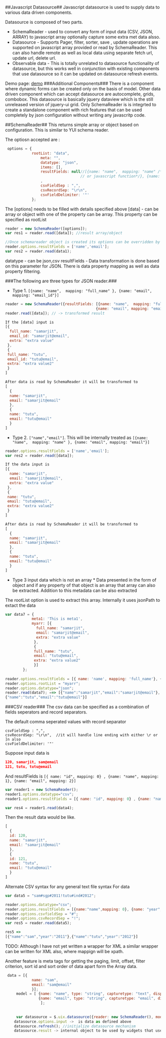 ##Javascript Datasource##
Javascript datasource is used to supply data to various data driven components.

Datasource is composed of two parts. 
* SchemaReader - used to convert any form of input data (CSV, JSON, ARRAY) to javascript array optionally
 capture some extra met data alsso.
* Datasource - Supports Pager, filter, sorter, save , update operations are supported on javascript array 
  provided or read by SchemaReader. This can also handle remote as well as local data using separate fetch url,
  update url, delete url. 
* Observable data - This is totally unrelated to datasource functionality of datasource, but this works well in 
 conjunction with existing components that use datasource so it can be updated on datasource refresh events.

Demo page: [demo](http://samarjit.github.io/DatasourceForm/index.html)
###Additional Components###
There is a component where dynamic forms can be created only on the basis of model. 
Other data driven component which can accept datasource are autocomplete, grids, combobox.
This datasource is basically jquery dataview which is the still unreleased version of jquery-ui grid. Only
SchemaReader is is integrted to create a standalone component with rich features that can be used completely by 
json configuration without writing any javascritp code.

##SchemaReader##
This returns simple array or object based on configuration. 
This is similar to YUI schema reader.

The optiosn accepted are :

```Javascript
 options = {
  			rootList: "data",
				meta: "",
				datatype: "json",
				items: [],
				resultFields: null//[{name: "name",  mapping: "name" /*can be xpath,json path
				                  // or javascript function*/}, {name: "email"}]
				,
				csvFieldSep : ",",
				csvRecordSep: "\r\n",
				csvFieldDelimiter: '"'
			};
```
The [options] needs to be filled with details specified above
[data] - can be array or object with one of the property can be array. This property can be specified as rootList

```javascript
reader = new SchemaReader([options]);	
var res1 = reader.read([data]); //result array/object

//Once schemareader object is created its options can be overridden by
reader.options.resultFields = ['name','email'];
var res2 = reader.read(data1);
```


datatype - can be json,csv
resultFields - Data transformation is done based on this parameter for JSON. There is data property mapping as well as
data property filtering. 

###The following are three types for JSON reader.###

* Type 1. `[{name: "name",  mapping: "full_name" }, {name: "email", mapping: "email_id"}]`

```javascript
reader = new SchemaReader({resultFields: [{name: "name",  mapping: "full_name" },
                                         {name: "email", mapping: "email_id"}]});
reader.read([data]); // -> transformed result
```

```javascript
If the [data] input is 
[{
  full_name: "samarjit",
  email_id: "samarjit@email",
  extra: "extra value"
 },
 {
 full_name: "tutu",
 email_id: "tutu@email",
 extra: "extra value2"
 }
]

After data is read by SchemaReader it will be transformed to
[
  {
  name: "samarjit",
  email: "samarjit@email"
  },
  {
  name: "tutu",
  email: "tutu@email"
  }
]
```

* Type 2. `["name","email"]`. This will be internally treated as `[{name: "name",  mapping: "name" }, {name: "email", mapping: "email"}]`

```javascript
reader.options.resultFields = ['name','email']; 
var res2 = reader.read([data]);
```

```javascript
If the data input is 
[{
  name: "samarjit",
  email: "samarjit@email",
  extra: "extra value"
 },
 {
 name: "tutu",
 email: "tutu@email",
 extra: "extra value2"
 }
]

After data is read by SchemaReader it will be transformed to
[
  {
  name: "samarjit",
  email: "samarjit@email"
  },
  {
  name: "tutu",
  email: "tutu@email"
  }
]
```

* Type 3 input data which is not an array *
Data presented in the form of object and if any property of that object is an array that array can also be extracted.
Addition to this metadata can be also extracted

The rootList option is used to extract this array. Internally it uses jsonPath to extact the data

```javascript
var data7 = {
			meta1: 'This is meta1',
			myarr: [{
			  full_name: "samarjit",
			  email: "samarjit@email",
			  extra: "extra value"
			 },
			 {
			 full_name: "tutu",
			 email: "tutu@email",
			 extra: "extra value2"
			 }]
		};
		
reader.options.resultFields = [{ name: 'name', mapping: 'full_name'}, {name:'email'}];
reader.options.rootList = "myarr";
reader.options.datatype="json";
reader.read(data7); ==> [{"name":"samarjit","email":"samarjit@email"},
{"name":"tutu","email":"tutu@email"}]
```	
		

###CSV reader###
The csv data can be specified as a combination of fields seperators and record separators.

The default comma seperated values with record separator 

``` 
csvFieldSep : ",",
csvRecordSep: "\r\n",  //it will handle line ending with either \r or ]n also
csvFieldDelimiter: '"'
```

Suppose input data is 

```json
120, samarjit, sam@email
121, tutu, tutu@email
```

And resultFields is `[{ name: "id", mapping: 0} , {name: "name", mapping: 1}, {name: "email", mapping: 2}]`

```javascript
var reader1 = new SchemaReader();
reader1.options.datatype="csv";
reader1.options.resultFields = [{ name: "id", mapping: 0} , {name: "name", mapping: 1}, {name: "email", mapping: 2}];

var res4 = reader1.read(data4);
```
Then the result data would be like.

```javascript
[
  {
  id: 120,
  name: "samarjit",
  email: "samarjit@email"
  },
  {
  id: 121,
  name: "tutu",
  email: "tutu@email"
  }
]
```

Alternate CSV syntax for any general text file syntax
For data
```javascript
var data5 = "sam#sgp#2011!tutu#ind#2012";

reader.options.datatype="csv";
reader.options.resultFields = [{name:"name",mapping: 0}, {name: "year",mapping:2}];
reader.options.csvfieldSep = "#";
reader.options.csvRecordSep = "!";
var res5 = reader.read(data5);

res5 =>
[{"name":"sam","year":"2011"},{"name":"tutu","year":"2012"}]

```


TODO:
Although I have not yet written a wrapper for XML a similar wrapper can be written for XML also, where mappign will 
be xpath.

Another feature is meta tags for getting the paging, limit, offset, filter criterion, sort id and sort order
 of data apart form the Array data.
 

```javascript
 data = [{
			name: "sam",
			email: "sam@email"
	        }];
	 model = [ {name: "name", type: "string", capturetype: "text", displaytype: "displayText", label: "Name", searchable: true, isPartOfKey: true, convertToModel: null /*view to model*/, convertToView: null /*model to view*/ 	},
			   {name: "email", type: "string", capturetype: "email", displaytype: "displayText", label: "Email", searchable: true, isPartOfKey: true, convertToModel: null /*view to model*/, convertToView: null /*model to view*/ 	},
				];
		
		
	 var datasource = $.uix.datasource({reader: new SchemaReader(), model: model ,rawdata: data, paging:{limit: 1} });
	datasource.options.input ->  is data as defined above
	datasource.refresh(); //initialize datasource mechanism
	datasource.result -> internal object to be used by widgets that uses datasource	
```

